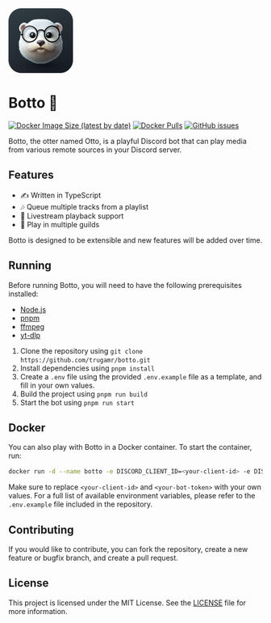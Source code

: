 <img src="assets/icon.png" width="128" height="128">

# Botto 🦦

[![Docker Image Size (latest by date)](https://img.shields.io/docker/image-size/trugamr/botto?sort=date)](https://hub.docker.com/r/trugamr/botto)
[![Docker Pulls](https://img.shields.io/docker/pulls/trugamr/botto.svg)](https://hub.docker.com/r/trugamr/botto)
[![GitHub issues](https://img.shields.io/github/issues/trugamr/botto)](https://github.com/trugamr/botto/issues)

Botto, the otter named Otto, is a playful Discord bot that can play media from various remote sources in your Discord server.

## Features

- ✍ Written in TypeScript
- 🎶 Queue multiple tracks from a playlist
- 🎥 Livestream playback support
- 🤝 Play in multiple guilds

Botto is designed to be extensible and new features will be added over time.

## Running

Before running Botto, you will need to have the following prerequisites installed:

- [Node.js](https://nodejs.org/)
- [pnpm](https://pnpm.io/)
- [ffmpeg](https://ffmpeg.org/)
- [yt-dlp](https://github.com/yt-dlp/yt-dlp)

1. Clone the repository using `git clone https://github.com/trugamr/botto.git`
2. Install dependencies using `pnpm install`
3. Create a `.env` file using the provided `.env.example` file as a template, and fill in your own values.
4. Build the project using `pnpm run build`
5. Start the bot using `pnpm run start`

## Docker

You can also play with Botto in a Docker container. To start the container, run:

```bash
docker run -d --name botto -e DISCORD_CLIENT_ID=<your-client-id> -e DISCORD_BOT_TOKEN=<your-bot-token> trugamr/botto
```

Make sure to replace `<your-client-id>` and `<your-bot-token>` with your own values.
For a full list of available environment variables, please refer to the `.env.example` file included in the repository.

## Contributing

If you would like to contribute, you can fork the repository, create a new feature or bugfix branch, and create a pull request.

## License

This project is licensed under the MIT License. See the [LICENSE](LICENSE.md) file for more information.
